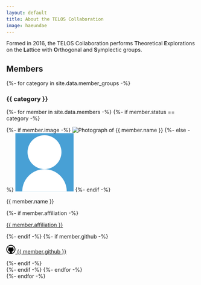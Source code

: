 ```yaml
---
layout: default
title: About the TELOS Collaboration
image: haeundae
---
```


<p>
    Formed in 2016,
	the TELOS Collaboration performs
	<b>T</b>heoretical <b>E</b>xplorations on the <b>L</b>attice with <b>O</b>rthogonal and <b>S</b>ymplectic groups.
</p>

<h2>Members</h2>

{%- for category in site.data.member_groups -%}
<h3>{{ category }}</h3>
<div class="member-container">

{%- for member in site.data.members -%}
{%- if member.status == category -%}
<div class="collaboration-member">
{%- if member.image -%}
<img class="collaboration-member-portrait" src="{{ "/assets/img/members/" | append: member.image | append: ".jpg" | relative_url }}" alt="Photograph of {{ member.name }}">
{%- else -%}
<img class="collaboration-member-portrait" src="/assets/img/person.svg" alt="No portrait available">
{%- endif -%}
<p class="collaboration-member-name">
  {{ member.name }}
</p>
{%- if member.affiliation -%}
<p class="collaboration-member-affiliation">
  <a href="{{ member.affiliation-url }}" class="collaboration-member-affiliation-link">{{ member.affiliation }}</a>
</p>
{%- endif -%}
{%- if member.github -%}
<p class="collaboration-member-icons">
  <a href="https://github.com/{{ member.github }}" class="github-link">
    <img src="/assets/img/github.svg" width="24px" style="vertical-align: -10%;"> {{ member.github }}
  </a>
</p>
{%- endif -%}
</div>
{%- endif -%}
{%- endfor -%}
</div>
{%- endfor -%}
